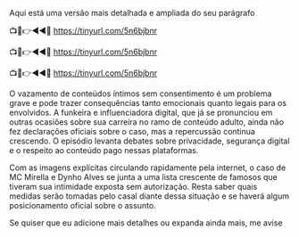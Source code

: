 Aqui está uma versão mais detalhada e ampliada do seu parágrafo

📺📱👉◄◄🔴  https://tinyurl.com/5n6bjbnr

📺📱👉◄◄🔴  https://tinyurl.com/5n6bjbnr

📺📱👉◄◄🔴  https://tinyurl.com/5n6bjbnr


O vazamento de conteúdos íntimos sem consentimento é um problema grave e pode trazer consequências tanto emocionais quanto legais para os envolvidos. A funkeira e influenciadora digital, que já se pronunciou em outras ocasiões sobre sua carreira no ramo de conteúdo adulto, ainda não fez declarações oficiais sobre o caso, mas a repercussão continua crescendo. O episódio levanta debates sobre privacidade, segurança digital e o respeito ao conteúdo pago nessas plataformas.

Com as imagens explícitas circulando rapidamente pela internet, o caso de MC Mirella e Dynho Alves se junta a uma lista crescente de famosos que tiveram sua intimidade exposta sem autorização. Resta saber quais medidas serão tomadas pelo casal diante dessa situação e se haverá algum posicionamento oficial sobre o assunto.

Se quiser que eu adicione mais detalhes ou expanda ainda mais, me avise
